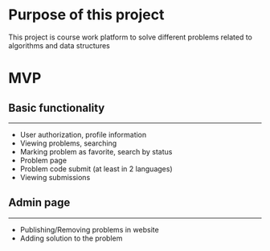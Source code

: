 # Purpose of this project

This project is course work platform 
to solve different problems related to algorithms and data structures

# MVP
## Basic functionality

---

- User authorization, profile information
- Viewing problems, searching
- Marking problem as favorite, search by status
- Problem page
- Problem code submit (at least in 2 languages)
- Viewing submissions

## Admin page

---

- Publishing/Removing problems in website
- Adding solution to the problem
